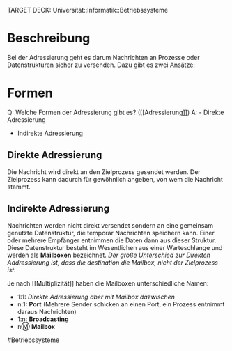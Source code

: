 TARGET DECK: Universität::Informatik::Betriebssysteme

# Beschreibung
Bei der Adressierung geht es darum Nachrichten an Prozesse oder Datenstrukturen sicher zu versenden.
Dazu gibt es zwei Ansätze:

# Formen
Q: Welche Formen der Adressierung gibt es? ([[Adressierung]])
A: - Direkte Adressierung
- Indirekte Adressierung



## Direkte Adressierung
Die Nachricht wird direkt an den Zielprozess gesendet werden. Der Zielprozess kann dadurch für gewöhnlich angeben, von wem die Nachricht stammt.


## Indirekte Adressierung
Nachrichten werden nicht direkt versendet sondern an eine gemeinsam genutzte Datenstruktur, die temporär Nachrichten speichern kann. Einer oder mehrere Empfänger entnimmen die Daten dann aus dieser Struktur.
Diese Datenstruktur besteht im Wesentlichen aus einer Warteschlange und werden als **Mailboxen** bezeichnet.
*Der große Unterschied zur Direkten Addressierung ist, dass die destination die Mailbox, nicht der Zielprozess ist.*

Je nach [[Multiplizität]] haben die Mailboxen unterschiedliche Namen:
- 1:1: *Direkte Adressierung aber mit Mailbox dazwischen*
- n:1: **Port** (Mehrere Sender schicken an einen Port, ein Prozess entnimmt daraus Nachrichten)
- 1:n: **Broadcasting**
- n:m: **Mailbox**



#Betriebssysteme 



